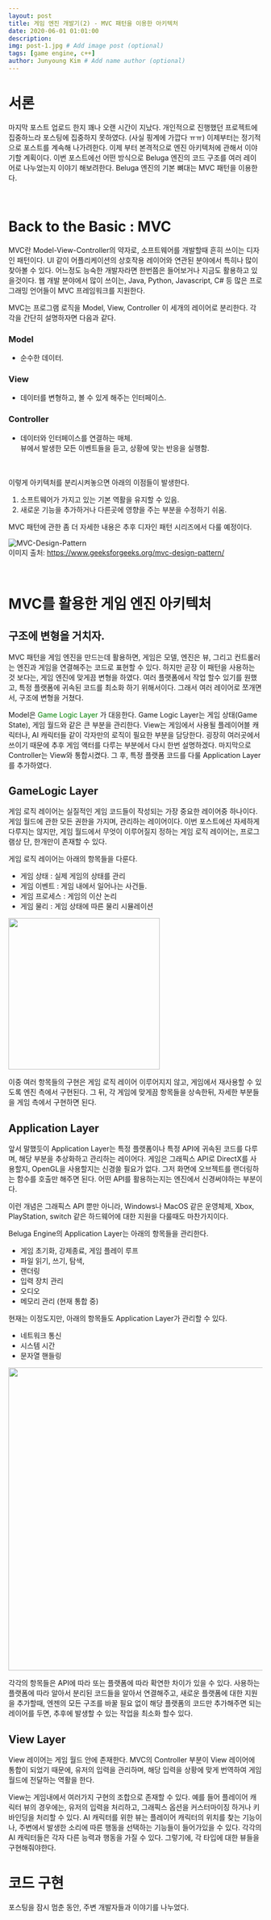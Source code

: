 ```yaml
---
layout: post
title: 게임 엔진 개발기(2) - MVC 패턴을 이용한 아키텍처
date: 2020-06-01 01:01:00
description: 
img: post-1.jpg # Add image post (optional)
tags: [game engine, c++]
author: Junyoung Kim # Add name author (optional)
---
```


# **서론**
마지막 포스트 업로드 한지 꽤나 오랜 시간이 지났다. 개인적으로 진행했던 프로젝트에 집중하느라 포스팅에 집중하지 못하였다. (사실 핑계에 가깝다 ㅠㅠ) 이제부터는 정기적으로 포스트를 계속해 나가려한다.
이제 부터 본격적으로 엔진 아키텍처에 관해서 이야기할 계획이다. 이번 포스트에선 어떤 방식으로 Beluga 엔진의 코드 구조를 여러 레이어로 나누었는지 이야기 해보려한다.
Beluga 엔진의 기본 뼈대는 MVC 패턴을 이용한다. 

<br>

# **Back to the Basic : MVC**
MVC란 Model-View-Controller의 약자로, 소프트웨어를 개발할때 흔히 쓰이는 디자인 패턴이다. UI 같이 어플리케이션의 상호작용 레이어와 연관된 분야에서 특히나 많이 찾아볼 수 있다. 어느정도 능숙한 개발자라면 한번쯤은 들어보거나 지금도 활용하고 있을것이다. 웹 개발 분야에서 많이 쓰이는, Java, Python, Javascript, C# 등 많은 프로그래밍 언어들이 MVC 프레임워크를 지원한다.

MVC는 프로그램 로직을 Model, View, Controller 이 세개의 레이어로 분리한다. 각각을 간단히 설명하자면 다음과 같다.

### **Model**
 - 순수한 데이터. 

### **View**
 - 데이터를 변형하고, 볼 수 있게 해주는 인터페이스.

### **Controller**
 - 데이터와 인터페이스를 연결하는 매체.<br>뷰에서 발생한 모든 이벤트들을 듣고, 상황에 맞는 반응을 실행함.

<br><br>이렇게 아키텍처를 분리시켜놓으면 아래의 이점들이 발생한다.<br>
1. 소프트웨어가 가지고 있는 기본 역활을 유지할 수 있음.
2. 새로운 기능을 추가하거나 다른곳에 영향을 주는 부분을 수정하기 쉬움.

MVC 패턴에 관한 좀 더 자세한 내용은 추후 디자인 패턴 시리즈에서 다룰 예정이다.

![MVC-Design-Pattern](../assets/img/Post2/MVC-Design-Pattern.png)
<br>이미지 출처: https://www.geeksforgeeks.org/mvc-design-pattern/

<br>

# **MVC를 활용한 게임 엔진 아키텍처**

## 구조에 변형을 거치자.
MVC 패턴을 게임 엔진을 만드는데 활용하면, 게임은 모델, 엔진은 뷰, 그리고 컨트롤러는 엔진과 게임을 연결해주는 코드로 표현할 수 있다. 하지만 곧장 이 패턴을 사용하는 것 보다는, 게임 엔진에 맞게끔 변형을 하였다. 여러 플랫폼에서 작업 할수 있기를 원했고, 특정 플랫폼에 귀속된 코드를 최소화 하기 위해서이다. 그래서 여러 레이어로 쪼개면서, 구조에 변형을 거쳤다.
<br>

Model은 <span style="color:green"> Game Logic Layer </span>가 대응한다. Game Logic Layer는 게임 상태(Game State), 게임 월드와 같은 큰 부분을 관리한다. View는 게임에서 사용될 플레이어블 캐릭터나, AI 캐릭터들 같이 각자만의 로직이 필요한 부분을 담당한다. 굉장히 여러곳에서 쓰이기 때문에 추후 게임 액터를 다루는 부분에서 다시 한번 설명하겠다. 마지막으로 Controller는 View와 통합시켰다. 그 후, 특정 플랫폼 코드를 다룰 Application Layer를 추가하였다.
<br>

## GameLogic Layer
게임 로직 레이어는 실질적인 게임 코드들이 작성되는 가장 중요한 레이어중 하나이다. 게임 월드에 관한 모든 권한을 가지며, 관리하는 레이어이다. 이번 포스트에선 자세하게 다루지는 않지만, 게임 월드에서 무엇이 이루어질지 정하는 게임 로직 레이어는, 프로그램상 단, 한개만이 존재할 수 있다.

게임 로직 레이어는 아래의 항목들을 다룬다.
- 게임 상태 : 실제 게임의 상태를 관리
- 게임 이벤트 : 게임 내에서 일어나는 사건들.
- 게임 프로세스 : 게임의 이산 논리
- 게임 물리 : 게임 상태에 따른 물리 시뮬레이션

<img src="../assets/img/Post2/GameLogic-Layer.png" width="300">

이중 여러 항목들의 구현은 게임 로직 레이어 이루어지지 않고, 게임에서 재사용할 수 있도록 엔진 측에서 구현된다. 그 뒤, 각 게임에 맞게끔 항목들을 상속한뒤, 자세한 부분들을 게임 측에서 구현하면 된다.

## Application Layer
앞서 말했듯이 Application Layer는 특정 플랫폼이나 특정 API에 귀속된 코드를 다루며, 해당 부분을 추상화하고 관리하는 레이어다. 게임은 그래픽스 API로 DirectX를 사용할지, OpenGL을 사용할지는 신경쓸 필요가 없다. 그저 화면에 오브젝트를 랜더링하는 함수를 호출만 해주면 된다. 어떤 API를 활용하는지는 엔진에서 신경써야하는 부분이다.

이런 개념은 그래픽스 API 뿐만 아니라, Windows나 MacOS 같은 운영체제, Xbox, PlayStation, switch 같은 하드웨어에 대한 지원을 다룰때도 마찬가지이다. 

Beluga Engine의 Application Layer는 아래의 항목들을 관리한다.
- 게임 초기화, 강제종료, 게임 플레이 루프
- 파일 읽기, 쓰기, 탐색,
- 랜더링
- 입력 장치 관리
- 오디오
- 메모리 관리 (현재 통합 중)

현재는 이정도지만, 아래의 항목들도 Application Layer가 관리할 수 있다.
- 네트워크 통신
- 시스템 시간
- 문자열 핸들링

<img src="../assets/img/Post2/Application-Layer.png" width="600">


각각의 항목들은 API에 따라 또는 플랫폼에 따라 확연한 차이가 있을 수 있다. 사용하는 플랫폼에 따라 알아서 분리된 코드들을 알아서 연결해주고, 새로운 플랫폼에 대한 지원을 추가할때, 엔젠의 모든 구조를 바꿀 필요 없이 해당 플랫폼의 코드만 추가해주면 되는 레이어를 두면, 추후에 발생할 수 있는 작업을 최소화 할수 있다. 

## View Layer
View 레이어는 게임 월드 안에 존재한다. MVC의 Controller 부분이 View 레이어에 통합이 되었기 때문에, 유저의 입력을 관리하며, 해당 입력을 상황에 맞게 번역하여 게임 월드에 전달하는 역활을 한다.

View는 게임내에서 여러가지 구현의 조합으로 존재할 수 있다. 예를 들어 플레이어 캐릭터 뷰의 경우에는, 유저의 입력을 처리하고, 그래픽스 옵션을 커스터마이징 하거나 키 바인딩을 처리할 수 있다. AI 캐릭터를 위한 뷰는 플레이어 캐릭터의 위치를 찾는 기능이나, 주변에서 발생한 소리에 따른 행동을 선택하는 기능들이 들어가있을 수 있다. 각각의 AI 캐릭터들은 각자 다른 능력과 행동을 가질 수 있다. 그렇기에, 각 타입에 대한 뷰들을 구현해줘야한다.

# **코드 구현**
포스팅을 잠시 멈춘 동안, 주변 개발자들과 이야기를 나누었다.